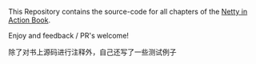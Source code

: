 This Repository contains the source-code for all chapters of the [Netty in Action Book](http://manning.com/maurer).

Enjoy and feedback / PR's welcome!  

除了对书上源码进行注释外，自己还写了一些测试例子
